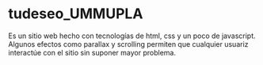 # tudeseo_UMMUPLA
Es un sitio web hecho con tecnologías de html, css y un poco de javascript. Algunos efectos como parallax y scrolling permiten que cualquier usuariz interactúe con el sitio sin suponer mayor problema.
